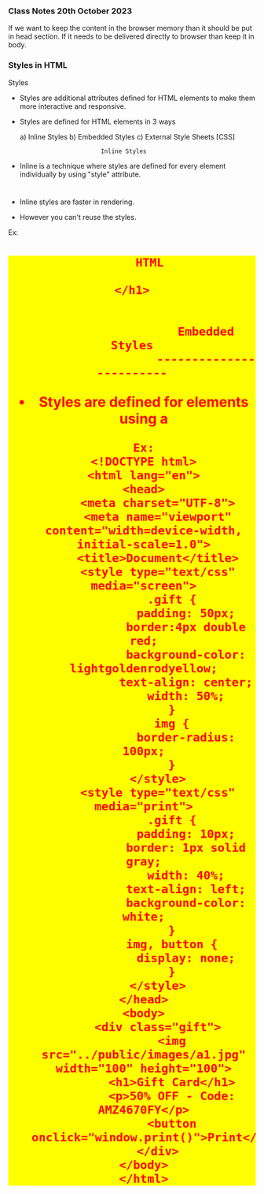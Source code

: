 ### Class Notes 20th October 2023

If we want to keep the content in the browser memory than it should be put in head section.
If it needs to be delivered directly to browser than keep it in body.

### Styles in HTML

Styles

- Styles are additional attributes defined for HTML elements to make them more interactive and responsive.

- Styles are defined for HTML elements in 3 ways

    a) Inline Styles
    b) Embedded Styles
    c) External Style Sheets [CSS]


                             Inline Styles
- Inline is a technique where styles are defined for every element individually by using "style" attribute.

    <h1  style="attribute:value; attribute:value;...">  </h1>

- Inline styles are faster in rendering.
- However you can't reuse the styles.

Ex:
    <h1  style="background-color:yellow; color:red; text-align:center">

         HTML

    </h1>


                         Embedded Styles
                         ------------------------

- Styles are defined for elements using a <style> container.
- You can embed the style container in <head> or <body>.
- You can reuse the styles for various elements in page.
- However they are slow in rendering when compared to inline styles.
- You can't reuse across pages.
```
Syntax:
    <head>
        <style>
           selector
           {
            attribute: value;
            attribute: value;
           }
        </style>
    </head>
```
FAQ's:
1. Where to embed the <style> container? Head or Body?
A. You can embed in both <head> and <body> sections.
     Styles in <head> are intended to load into memory and accessed later when ever required.
     Styles in <body> are intended to load at the time of loading page.

2. If we define same attribute for element in both head and body which set of effects will apply?
A.
    If different attributes are configured in head and body then all will apply.
    If same attributes are defined then the recent is applied.


Note: Styles can be defined outside HTML scope, so that they can render faster.
      Howevery it is not a recommended practice for development.

3. What is MIME type defined for styles?
A.  MIME is "Multiple Purpose Internet Mail Extention".
     It is the type defined for content.
     Browser can understand content type only by using MIME type.
     Styles MIME is "text/css".

Syntax:
    <style type="text/css">

    </style>

4.  Is it neccessary to define MIME type for <link> element, while linking stylesheet?
A.  No. Link already have "rel" attribute, which refers to MIME.

    <link rel="stylesheet" href="node_module/bootstrap/dist/css/bootstrap.css">


5. What is style media type?
A. It defines content for various media devices, which includes
      - screen
      - print
      - speech
      - all

   Syntax:
     <style type="text/css"  media="print | screen | speech">
    </style>
```
Ex:
<!DOCTYPE html>
<html lang="en">
<head>
    <meta charset="UTF-8">
    <meta name="viewport" content="width=device-width, initial-scale=1.0">
    <title>Document</title>
    <style type="text/css" media="screen">
        .gift {
            padding: 50px;
            border:4px double red;
            background-color: lightgoldenrodyellow;
            text-align: center;
            width: 50%;
        }
        img {
            border-radius: 100px;
        }
    </style>
    <style type="text/css" media="print">
        .gift {
            padding: 10px;
            border: 1px solid gray;
            width: 40%;
            text-align: left;
            background-color: white;
        }
        img, button {
            display: none;
        }
    </style>
</head>
<body>
    <div class="gift">
        <img src="../public/images/a1.jpg" width="100" height="100">
        <h1>Gift Card</h1>
        <p>50% OFF - Code: AMZ4670FY</p>
        <button onclick="window.print()">Print</button>
    </div>
</body>
</html>
```